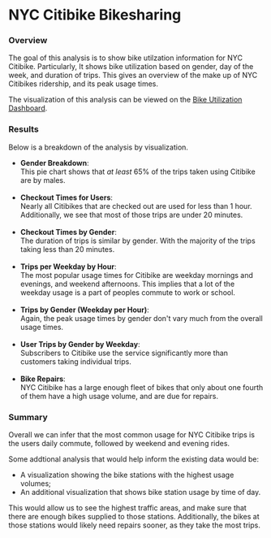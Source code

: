 # NYC Citibike Bikesharing

### Overview
<p>The goal of this analysis is to show bike utilzation information for NYC Citibike. Particularly, It shows bike utilization based on gender, day of the week, and duration of trips. This gives an overview of the make up of NYC Citibikes ridership, and its peak usage times.</p>

<p>The visualization of this analysis can be viewed on the <a href="https://public.tableau.com/views/test1_16467524179960/BikeUtilizationStory?:language=en-US&:display_count=n&:origin=viz_share_link" target="_blank">Bike Utilization Dashboard</a>.</p>

### Results
<p>Below is a breakdown of the analysis by visualization.</p>
<ul>
  <li><b>Gender Breakdown</b>:<br/>This pie chart shows that <em>at least</em> 65% of the trips taken using Citibike are by males.</br></br></li>
  
  <li><b>Checkout Times for Users</b>:<br/>Nearly all Citibikes that are checked out are used for less than 1 hour. Additionally, we see that most of those trips are under 20 minutes.</br></br></li>
  
  <li><b>Checkout Times by Gender</b>:<br/>The duration of trips is similar by gender. With the majority of the trips taking less than 20 minutes.</br></br></li>
  
  <li><b>Trips per Weekday by Hour</b>:<br/>The most popular usage times for Citibike are weekday mornings and evenings, and weekend afternoons. This implies that a lot of the weekday usage is a part of peoples commute to work or school.</br></br></li>
  
  <li><b>Trips by Gender (Weekday per Hour)</b>:<br/>Again, the peak usage times by gender don't vary much from the overall usage times.</br></br></li>
  
  <li><b>User Trips by Gender by Weekday</b>:<br/>Subscribers to Citibike use the service significantly more than customers taking individual trips.</br></br></li>
  
  <li><b>Bike Repairs</b>:<br/>NYC Citibike has a large enough fleet of bikes that only about one fourth of them have a high usage volume, and are due for repairs.</li>
</ul>

### Summary
<p>Overall we can infer that the most common usage for NYC Citibike trips is the users daily commute, followed by weekend and evening rides.</p>
<p>Some addtional analysis that would help inform the existing data would be:
<ul>
  <li>A visualization showing the bike stations with the highest usage volumes;</li>
  <li>An additional visualization that shows bike station usage by time of day.</li>
</ul>
This would allow us to see the highest traffic areas, and make sure that there are enough bikes supplied to those stations. Additionally, the bikes at those stations would likely need repairs sooner, as they take the most trips.</p>
